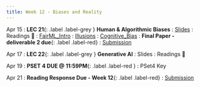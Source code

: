 ```yaml
---
title: Week 12 - Biases and Reality
---
```


Apr 15
: **LEC 21**{: .label .label-grey } **Human & Algorithmic Biases**
  : [Slides](https://canvas.harvard.edu/files/19920083/download?download_frd=1)
: Readings 📖
: [FairML_Intro](https://fairmlbook.org/introduction.html)
: [Illusions](https://www.vox.com/science-and-health/20978285/optical-illusion-science-humility-reality-polarization)
: [Cognitive_Bias](https://canvas.harvard.edu/files/19913576/download?download_frd=1)
: **Final Paper - deliverable 2 due**{: .label .label-red}
  : [Submission](https://canvas.harvard.edu/courses/129605/assignments/794067)

Apr 17
: **LEC 22**{: .label .label-grey } **Generative AI**
  : Slides
: Readings 📖


Apr 19
: **PSET 4 DUE @ 11:59PM**{: .label .label-red }
  : PSet4 Key

Apr 21
: **Reading Response Due - Week 12**{: .label .label-red}
  : [Submission](https://canvas.harvard.edu/courses/129605/assignments/794081)


